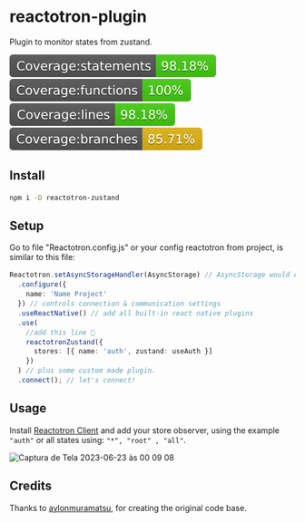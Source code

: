 # reactotron-plugin

Plugin to monitor states from zustand.

![](./docs/badge-statements.svg) ![](./docs/badge-functions.svg) ![](./docs/badge-lines.svg) ![](./docs/badge-branches.svg)

## Install

```bash
npm i -D reactotron-zustand
```

## Setup

Go to file "Reactotron.config.js" or your config reactotron from project, is similar to this file:

```ts
Reactotron.setAsyncStorageHandler(AsyncStorage) // AsyncStorage would either come from `react-native` or `@react-native-community/async-storage` depending on where you get it from
  .configure({
    name: 'Name Project'
  }) // controls connection & communication settings
  .useReactNative() // add all built-in react native plugins
  .use(
    //add this line 🙌
    reactotronZustand({
      stores: [{ name: 'auth', zustand: useAuth }]
    })
  ) // plus some custom made plugin.
  .connect(); // let's connect!
```

## Usage

Install [Reactotron Client]("https://github.com/infinitered/reactotron/blob/master/docs/installing.md") and add your store observer, using the example `"auth"` or all states using: `"*", "root" , "all"`.

<img width="602" alt="Captura de Tela 2023-06-23 às 00 09 08" src="https://raw.githubusercontent.com/joalisonpereira/reactotron-plugin-zustand/master/docs/tron2.png">

## Credits

Thanks to [aylonmuramatsu](https://github.com/aylonmuramatsu), for creating the original code base.
